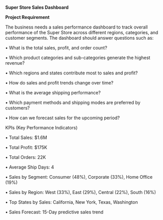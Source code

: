 **Super Store Sales Dashboard**

**Project Requirement**

The business needs a sales performance dashboard to track overall performance of the
Super Store across different regions, categories, and customer segments.
The dashboard should answer questions such as:

• What is the total sales, profit, and order count?

• Which product categories and sub-categories generate the highest revenue?

• Which regions and states contribute most to sales and profit?

• How do sales and profit trends change over time?

• What is the average shipping performance?

• Which payment methods and shipping modes are preferred by customers?

• How can we forecast sales for the upcoming period?

KPIs (Key Performance Indicators)

• Total Sales: $1.6M

• Total Profit: $175K

• Total Orders: 22K

• Average Ship Days: 4

• Sales by Segment: Consumer (48%), Corporate (33%), Home Office (19%)

• Sales by Region: West (33%), East (29%), Central (22%), South (16%)

• Top States by Sales: California, New York, Texas, Washington

• Sales Forecast: 15-Day predictive sales trend
